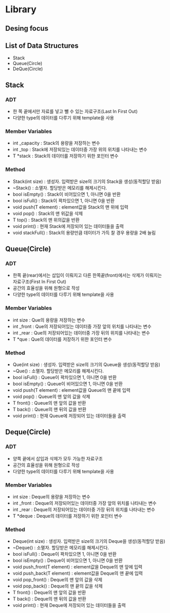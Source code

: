 Library
========
Desing focus
-------------
List of Data Structures
-------------
* Stack
* Queue(Circle)
* DeQue(Circle)


Stack
-------------
### ADT
* 한 쪽 끝에서만 자료를 넣고 뺄 수 있는 자료구조(Last In First Out)
* 다양한 type의 데이터를 다루기 위해 template을 사용

### Member Variables
* int _capacity : Stack의 용량을 저장하는 변수
* int _top : Stack에 저장되있는 데이터중 가장 위의 위치를 나타내는 변수
* T *stack : Stack의 데이터를 저장하기 위한 포인터 변수

### Method
* Stack(int size) : 생성자. 입력받은 size의 크기의 Stack을 생성(동적할당 받음)
* ~Stack() : 소멸자. 할당받은 메모리를 해제시킨다.
* bool isEmpty() : Stack이 비어있으면 1, 아니면 0을 반환
* bool isFull() : Stack이 꽉차있으면 1, 아니면 0을 반환
* void push(T element) : element값을 Stack의 맨 위에 입력
* void pop() : Stack의 맨 위값을 삭제
* T top() : Stack의 맨 위의값을 반환
* void print() : 현재 Stack에 저장되어 있는 데이터들을 출력
* void stackFull() : Stack의 용량만큼 데이터가 가득 찰 경우 용량을 2배 늘림

Queue(Circle)
-------------
### ADT
* 한쪽 끝(rear)에서는 삽입이 이뤄지고 다른 한쪽끝(front)에서는 삭제가 이뤄지는 자료구조(First In First Out)
* 공간의 효율성을 위해 원형으로 작성
* 다양한 type의 데이터를 다루기 위해 template을 사용

### Member Variables
* int size : Que의 용량을 저장하는 변수
* int _front : Que의 저장되어있는 데이터중 가장 앞의 위치를 나타내는 변수
* int _rear : Que의 저장되어있는 데이터중 가장 뒤의 위치를 나타내는 변수
* T *que : Que의 데이터를 저장하기 위한 포인터 변수

### Method
* Que(int size) : 생성자. 입력받은 size의 크기의 Queue을 생성(동적할당 받음)
* ~Que() : 소멸자. 할당받은 메모리를 해제시킨다.
* bool isFull() : Queue이 꽉차있으면 1, 아니면 0을 반환
* bool isEmpty() : Queue이 비어있으면 1, 아니면 0을 반환
* void push(T element) : element값을 Queue의 맨 끝에 입력
* void pop() : Queue의 맨 앞의 값을 삭제
* T front() : Queue의 맨 앞의 값을 반환
* T back() : Queue의 맨 뒤의 값을 반환
* void print() : 현재 Queue에 저장되어 있는 데이터들을 출력


Deque(Circle)
-------------
### ADT
* 양쪽 끝에서 삽입과 삭제가 모두 가능한 자료구조
* 공간의 효율성을 위해 원형으로 작성
* 다양한 type의 데이터를 다루기 위해 template을 사용

### Member Variables
* int size : Deque의 용량을 저장하는 변수
* int _front : Deque의 저장되어있는 데이터중 가장 앞의 위치를 나타내는 변수
* int _rear : Deque의 저장되어있는 데이터중 가장 뒤의 위치를 나타내는 변수
* T *deque : Deque의 데이터를 저장하기 위한 포인터 변수

### Method
* Deque(int size) : 생성자. 입력받은 size의 크기의 Deque을 생성(동적할당 받음)
* ~Deque() : 소멸자. 할당받은 메모리를 해제시킨다.
* bool isFull() : Deque이 꽉차있으면 1, 아니면 0을 반환
* bool isEmpty() : Deque이 비어있으면 1, 아니면 0을 반환
* void push_front(T element) : element값을 Deque의 맨 앞에 입력
* void push_back(T element) : element값을 Deque의 맨 끝에 입력
* void pop_front() : Deque의 맨 앞의 값을 삭제
* void pop_back() : Deque의 맨 끝의 값을 삭제
* T front() : Deque의 맨 앞의 값을 반환
* T back() : Deque의 맨 뒤의 값을 반환
* void print() : 현재 Deque에 저장되어 있는 데이터들을 출력